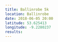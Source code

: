 ```yaml
---
title: Ballinrobe 5k
location: Ballinrobe
date: 2018-06-05 20:00
latitude: 53.625413
longitude: -9.2280237
results:
---
```


